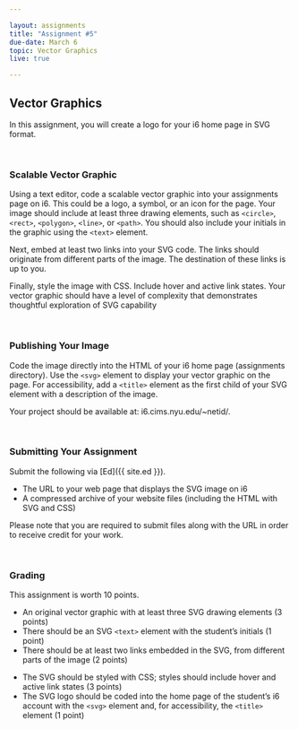 ```yaml
---

layout: assignments
title: "Assignment #5"
due-date: March 6
topic: Vector Graphics
live: true

---
```


## Vector Graphics
In this assignment, you will create a logo for your i6 home page in SVG format.

<div class="section-break"><br></div>

### Scalable Vector Graphic
Using a text editor, code a scalable vector graphic into your assignments page on i6. This could be a logo, a symbol, or an icon for the page. Your image should include at least three drawing elements, such as `<circle>`, `<rect>`, `<polygon>`, `<line>`, or `<path>`. You should also include your initials in the graphic using the `<text>` element.

Next, embed at least two links into your SVG code. The links should originate from different parts of the image. The destination of these links is up to you.

<!-- Finally, style the image with CSS. Your CSS should be coded into the stylesheet of your assignments page and include hover and active link states. Your vector graphic should have a level of complexity that demonstrates thoughtful exploration of SVG capability. -->

Finally, style the image with CSS. Include hover and active link states. Your vector graphic should have a level of complexity that demonstrates thoughtful exploration of SVG capability

<div class="section-break"><br></div>

### Publishing Your Image
Code the image directly into the HTML of your i6 home page (assignments directory). Use the `<svg>` element to display your vector graphic on the page. For accessibility, add a `<title>` element as the first child of your SVG element with a description of the image.

<!-- Publish the web page along with your image to the i6 server.  -->
Your project should be available at: i6.cims.nyu.edu/~netid/. 

<!-- Update the code of your assignments directory to link to the (same) page. -->

<div class="section-break"><br></div>

### Submitting Your Assignment
Submit the following via [Ed]({{ site.ed }}). 

- The URL to your web page that displays the SVG image on i6
- A compressed archive of your website files (including the HTML with SVG and CSS)  

Please note that you are required to submit files along with the URL in order to receive credit for your work.

<div class="section-break"><br></div>

### Grading
This assignment is worth 10 points.

- An original vector graphic with at least three SVG drawing elements (3 points)
- There should be an SVG `<text>` element with the student’s initials (1 point)
- There should be at least two links embedded in the SVG, from different parts of the image (2 points)
<!-- - The SVG should be styled with CSS in the web page’s stylesheet; styles should include hover and active link states (3 points) -->
- The SVG should be styled with CSS; styles should include hover and active link states (3 points)
- The SVG logo should be coded into the home page of the student’s i6 account with the `<svg>` element and, for accessibility, the `<title>` element (1 point)